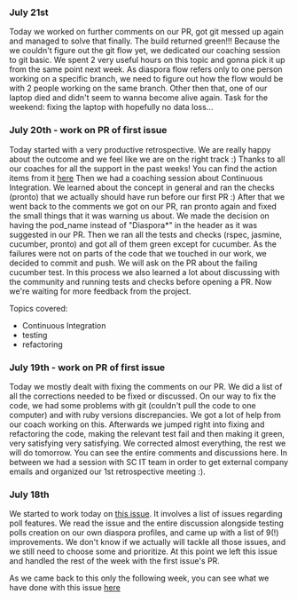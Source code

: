 ### July 21st ###

Today we worked on further comments on our PR, got git messed up again and managed to solve that finally. The build returned green!!!
Because the we couldn't figure out the git flow yet, we dedicated our coaching session to git basic. We spent 2 very useful hours on this topic and gonna pick it up from the same point next week. As diaspora flow refers only to one person working on a specific branch, we need to figure out how the flow would be with 2 people working on the same branch.
Other then that, one of our laptop died and didn't seem to wanna become alive again. Task for the weekend: fixing the laptop with hopefully no data loss...


### July 20th - work on PR of first issue ###

Today started with a very productive retrospective. We are really happy about the outcome and we feel like we are on the right track :) Thanks to all our coaches for all the support in the past weeks! You can find the action items from it [here](https://github.com/codebearsteam/daily-log/blob/master/assets/1st%20_retro_action_items.JPG)
Then we had a coaching session about Continuous Integration. We learned about the concept in general and ran the checks (pronto) that we actually should have run before our first PR :)
After that we went back to the comments we got on our PR, ran pronto again and fixed the small things that it was warning us about.
We made the decision on having the pod_name instead of "Diaspora*" in the header as it was suggested in our PR.
Then we ran all the tests and checks (rspec, jasmine, cucumber, pronto) and got all of them green except for cucumber. As the failures were not on parts of the code that we touched in our work, we decided to commit and push. We will ask on the PR about the failing cucumber test.
In this process we also learned a lot about discussing with the community and running tests and checks before opening a PR.
Now we're waiting for more feedback from the project.

Topics covered:
* Continuous Integration
* testing
* refactoring



### July 19th - work on PR of first issue ###

Today we mostly dealt with fixing the comments on our PR.
We did a list of all the corrections needed to be fixed or discussed.
On our way to fix the code, we had some problems with git (couldn't pull the code to one computer) and with ruby versions discrepancies. We got a lot of help from our coach working on this. Afterwards we jumped right into fixing and refactoring the code, making the relevant test fail and then making it green, very satisfying very satisfying. We corrected almost everything, the rest we will do tomorrow. You can see the entire comments and discussions here.
In between we had a session with SC IT team in order to get external company emails and organized our 1st retrospective meeting :).

### July 18th ###

We started to work today on [this issue](https://github.com/diaspora/diaspora/issues/4888). It involves a list of issues regarding poll features. We read the issue and the entire discussion alongside testing polls creation on our own diaspora profiles, and came up with a list of 9(!) improvements. We don't know if we actually will tackle all those issues, and we still need to choose some and prioritize. At this point we left this issue and handled the rest of the week with the first issue's PR.

As we came back to this only the following week, you can see what we have done with this issue [here](https://github.com/codebearsteam/daily-log/blob/master/20170724_week4_issue2.md)  
